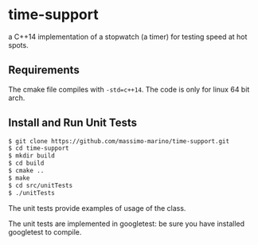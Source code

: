 # time-support
a C++14 implementation of a stopwatch (a timer) for testing speed at hot spots.

## Requirements

The cmake file compiles with `-std=c++14`.
The code is only for linux 64 bit arch.

## Install and Run Unit Tests

```bash
$ git clone https://github.com/massimo-marino/time-support.git
$ cd time-support
$ mkdir build
$ cd build
$ cmake ..
$ make
$ cd src/unitTests
$ ./unitTests
```
The unit tests provide examples of usage of the class.

The unit tests are implemented in googletest: be sure you have installed googletest to compile.
